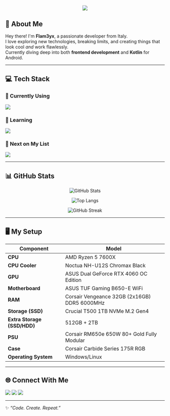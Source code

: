<h1 align="center">
  <img src="https://readme-typing-svg.herokuapp.com?font=Fira+Code&size=28&duration=2500&pause=1000&color=FFD500&center=true&vCenter=true&width=435&lines=Hi+and+welcome+to+my+profile.">
</h1>

## 👾 About Me
Hey there! I'm **Flam3yx**, a passionate developer from Italy.  
I love exploring new technologies, breaking limits, and creating things that look cool *and* work flawlessly.  
Currently diving deep into both **frontend development** and **Kotlin** for Android.

---

## 💻 Tech Stack

### 🚀 Currently Using
<p>
  <img src="https://skillicons.dev/icons?i=html,css,git" />
</p>

### 🧠 Learning
<p>
  <img src="https://skillicons.dev/icons?i=javascript,kotlin,cpp" />
</p>

### 🧩 Next on My List
<p>
  <img src="https://skillicons.dev/icons?i=python,java,react" />
</p>

---

## 📊 GitHub Stats
<p align="center">
  <img src="https://github-readme-stats.vercel.app/api?username=flam3yx&show_icons=true&theme=radical" alt="GitHub Stats" />
</p>

<p align="center">
  <img src="https://github-readme-stats.vercel.app/api/top-langs/?username=flam3yx&layout=compact&theme=radical" alt="Top Langs" />
</p>

<p align="center">
  <img src="https://github-readme-streak-stats.herokuapp.com/?user=flam3yx&theme=radical" alt="GitHub Streak" />
</p>

---

## 🖥️ My Setup
| Component | Model |
|------------|--------|
| **CPU** | AMD Ryzen 5 7600X |
| **CPU Cooler** | Noctua NH-U12S Chromax Black |
| **GPU** | ASUS Dual GeForce RTX 4060 OC Edition |
| **Motherboard** | ASUS TUF Gaming B650-E WiFi |
| **RAM** | Corsair Vengeance 32GB (2x16GB) DDR5 6000MHz |
| **Storage (SSD)** | Crucial T500 1TB NVMe M.2 Gen4 |
| **Extra Storage (SSD/HDD)** | 512GB + 2TB |
| **PSU** | Corsair RM650e 650W 80+ Gold Fully Modular |
| **Case** | Corsair Carbide Series 175R RGB |
| **Operating System** | Windows/Linux |

---

<!--
## 🎧 Currently Listening To
<p align="center">
  <a href="https://spotify-github-profile.vercel.app/api/view?uid=YOUR_SPOTIFY_USERNAME&redirect=true">
    <img src="https://spotify-github-profile.vercel.app/api/view?uid=YOUR_SPOTIFY_USERNAME&cover_image=true&theme=novatorem&show_offline=false&background_color=121212&interchange=false&bar_color=53b14f&bar_color_cover=false" alt="Spotify Now Playing" />
  </a>
</p>

---
## 🧑‍💻 Currently Coding In
<p align="center">
  <img src="https://img.shields.io/badge/Editor-VS%20Code-blue?logo=visualstudiocode&logoColor=white" />
  <img src="https://img.shields.io/badge/Editor-Android%20Studio-brightgreen?logo=androidstudio&logoColor=white" />
</p>

---

## 🎮 Now Playing
<p align="center">
  <img src="https://img.shields.io/badge/Platform-Steam-171a21?logo=steam&logoColor=white" />
  <img src="https://img.shields.io/badge/Platform-Epic%20Games-313131?logo=epicgames&logoColor=white" />
</p>

---

## 🔢 Profile Visitors
<p align="center">
  <img src="https://komarev.com/ghpvc/?username=flam3yx&style=for-the-badge&color=ff0055" alt="Profile Views" />
</p>

---
-->

## 🌐 Connect With Me
<p align="left">
  <a href="https://github.com/flam3yx"><img src="https://img.shields.io/badge/GitHub-%2312100E.svg?logo=github&logoColor=white" /></a>
  <a href="#"><img src="https://img.shields.io/badge/Discord-%237289DA.svg?logo=discord&logoColor=white" /></a>
  <a href="#"><img src="https://img.shields.io/badge/Instagram-%23E4405F.svg?logo=instagram&logoColor=white" /></a>
</p>

---

✨ *“Code. Create. Repeat.”*
